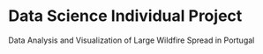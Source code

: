 # Data Science Individual Project
Data Analysis and Visualization of Large Wildfire Spread in Portugal
